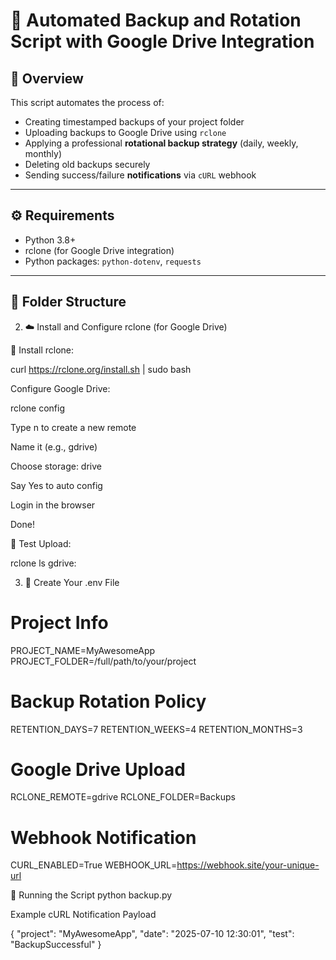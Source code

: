 # 🔐 Automated Backup and Rotation Script with Google Drive Integration

## 📘 Overview

This script automates the process of:
- Creating timestamped backups of your project folder
- Uploading backups to Google Drive using `rclone`
- Applying a professional **rotational backup strategy** (daily, weekly, monthly)
- Deleting old backups securely
- Sending success/failure **notifications** via `cURL` webhook

---

## ⚙️ Requirements

- Python 3.8+
- rclone (for Google Drive integration)
- Python packages: `python-dotenv`, `requests`

---

## 📁 Folder Structure



2. ☁️ Install and Configure rclone (for Google Drive)

🔹 Install rclone:

curl https://rclone.org/install.sh | sudo bash



Configure Google Drive:

rclone config

Type n to create a new remote

Name it (e.g., gdrive)

Choose storage: drive

Say Yes to auto config

Login in the browser

Done!


🔹 Test Upload:

rclone ls gdrive:




3. 📝 Create Your .env File

# Project Info
PROJECT_NAME=MyAwesomeApp
PROJECT_FOLDER=/full/path/to/your/project

# Backup Rotation Policy
RETENTION_DAYS=7
RETENTION_WEEKS=4
RETENTION_MONTHS=3

# Google Drive Upload
RCLONE_REMOTE=gdrive
RCLONE_FOLDER=Backups

# Webhook Notification
CURL_ENABLED=True
WEBHOOK_URL=https://webhook.site/your-unique-url



🚀 Running the Script
python backup.py



Example cURL Notification Payload

{
  "project": "MyAwesomeApp",
  "date": "2025-07-10 12:30:01",
  "test": "BackupSuccessful"
}
